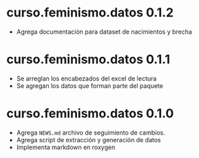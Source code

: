 # curso.feminismo.datos 0.1.2

* Agrega documentación para dataset de nacimientos y brecha

# curso.feminismo.datos 0.1.1

* Se arreglan los encabezados del excel de lectura
* Se agregan los datos que forman parte del paquete

# curso.feminismo.datos 0.1.0

* Agrega `NEWS.md` archivo de seguimiento de cambios.
* Agrega script de extracción y generación de datos
* Implementa markdown en roxygen
